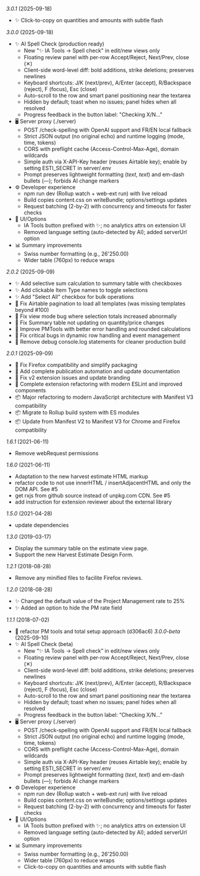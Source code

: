 *3.0.1* (2025-09-18)
 - ✨ Click-to-copy on quantities and amounts with subtle flash

*3.0.0* (2025-09-18)
 - ✨ AI Spell Check (production ready)
   - New "✨ IA Tools → Spell check" in edit/new views only
   - Floating review panel with per-row Accept/Reject, Next/Prev, close (✕)
   - Client-side word-level diff: bold additions, strike deletions; preserves newlines
   - Keyboard shortcuts: J/K (next/prev), A/Enter (accept), R/Backspace (reject), F (focus), Esc (close)
   - Auto-scroll to the row and smart panel positioning near the textarea
   - Hidden by default; toast when no issues; panel hides when all resolved
   - Progress feedback in the button label: "Checking X/N…"
 - 🖥️ Server proxy (./server)
   - POST /check-spelling with OpenAI support and FR/EN local fallback
   - Strict JSON output (no original echo) and runtime logging (mode, time, tokens)
   - CORS with preflight cache (Access-Control-Max-Age), domain wildcards
   - Simple auth via X-API-Key header (reuses Airtable key); enable by setting ESTI_SECRET in server/.env
   - Prompt preserves lightweight formatting (*text*, _text_) and em-dash bullets (—); forbids AI change markers
 - ⚙️ Developer experience
   - npm run dev (Rollup watch + web-ext run) with live reload
   - Build copies content.css on writeBundle; options/settings updates
   - Request batching (2-by-2) with concurrency and timeouts for faster checks
 - 🧰 UI/Options
   - IA Tools button prefixed with ✨; no analytics attrs on extension UI
   - Removed language setting (auto-detected by AI); added serverUrl option
 - 📊 Summary improvements
   - Swiss number formatting (e.g., 26'250.00)
   - Wider table (760px) to reduce wraps

*2.0.2* (2025-09-09)
 - ✨ Add selective sum calculation to summary table with checkboxes
 - ✨ Add clickable Item Type names to toggle selections
 - ✨ Add "Select All" checkbox for bulk operations
 - 🐛 Fix Airtable pagination to load all templates (was missing templates beyond #100)
 - 🐛 Fix view mode bug where selection totals increased abnormally
 - 🐛 Fix Summary table not updating on quantity/price changes
 - 🔧 Improve PMTools with better error handling and rounded calculations
 - 🔧 Fix critical bugs in dynamic row handling and event management
 - 🧹 Remove debug console.log statements for cleaner production build

*2.0.1* (2025-09-09)
 - 🔧 Fix Firefox compatibility and simplify packaging
 - 🔧 Add complete publication automation and update documentation  
 - 🔧 Fix v2 extension issues and update branding
 - 🔧 Complete extension refactoring with modern ESLint and improved components
 - 📦 Major refactoring to modern JavaScript architecture with Manifest V3 compatibility
 - 📦 Migrate to Rollup build system with ES modules
 - 📦 Update from Manifest V2 to Manifest V3 for Chrome and Firefox compatibility

*1.6.1* (2021-06-11)
 - Remove webRequest permissions

*1.6.0* (2021-06-11)
 - Adaptation to the new harvest estimate HTML markup
 - refactor code to not use innerHTML / insertAdjacentHTML and only the DOM API. See #5
 - get rxjs from github source instead of unpkg.com CDN. See #5
 - add instruction for extension reviewer about the external library

*1.5.0* (2021-04-28)
 - update dependencies

*1.3.0* (2019-03-17)
 - Display the summary table on the estimate view page.
 - Support the new Harvest Estimate Design Form.

*1.2.1* (2018-08-28)
  - Remove any minified files to facilite Firefox reviews.

*1.2.0* (2018-08-28)
  - ✨ Changed the default value of the Project Management rate to 25%
  - ✨ Added an option to hide the PM rate field

*1.1.1* (2018-07-02)
  - 🔨 refactor PM tools and total setup approach (d306ac6)
*3.0.0-beta* (2025-09-10)
 - ✨ AI Spell Check (beta)
   - New “✨ IA Tools → Spell check” in edit/new views only
   - Floating review panel with per-row Accept/Reject, Next/Prev, close (✕)
   - Client-side word-level diff: bold additions, strike deletions; preserves newlines
   - Keyboard shortcuts: J/K (next/prev), A/Enter (accept), R/Backspace (reject), F (focus), Esc (close)
   - Auto-scroll to the row and smart panel positioning near the textarea
   - Hidden by default; toast when no issues; panel hides when all resolved
   - Progress feedback in the button label: “Checking X/N…”
 - 🖥️ Server proxy (./server)
   - POST /check-spelling with OpenAI support and FR/EN local fallback
   - Strict JSON output (no original echo) and runtime logging (mode, time, tokens)
   - CORS with preflight cache (Access-Control-Max-Age), domain wildcards
   - Simple auth via X-API-Key header (reuses Airtable key); enable by setting ESTI_SECRET in server/.env
   - Prompt preserves lightweight formatting (*text*, _text_) and em-dash bullets (—); forbids AI change markers
 - ⚙️ Developer experience
   - npm run dev (Rollup watch + web-ext run) with live reload
   - Build copies content.css on writeBundle; options/settings updates
   - Request batching (2-by-2) with concurrency and timeouts for faster checks
 - 🧰 UI/Options
   - IA Tools button prefixed with ✨; no analytics attrs on extension UI
   - Removed language setting (auto-detected by AI); added serverUrl option
 - 📊 Summary improvements
   - Swiss number formatting (e.g., 26’250.00)
   - Wider table (760px) to reduce wraps
   - Click-to-copy on quantities and amounts with subtle flash
